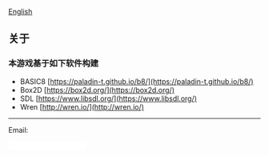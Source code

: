 [English](https://paladin-t.github.io/crft/pages/about)

## 关于

### 本游戏基于如下软件构建

* BASIC8 [https://paladin-t.github.io/b8/](https://paladin-t.github.io/b8/)
* Box2D [https://box2d.org/](https://box2d.org/)
* SDL [https://www.libsdl.org/](https://www.libsdl.org/)
* Wren [http://wren.io/](http://wren.io/)

<hr>

Email:

![](imgs/mailto.png)
